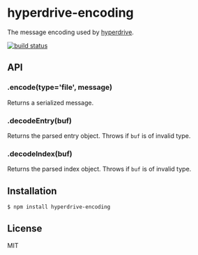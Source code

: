
# hyperdrive-encoding

  The message encoding used by
  [hyperdrive](https://github.com/mafintosh/hyperdrive).

  [![build status](https://travis-ci.org/juliangruber/hyperdrive-encoding.svg?branch=master)](http://travis-ci.org/juliangruber/hyperdrive-encoding)

## API

### .encode(type='file', message)

  Returns a serialized message.

### .decodeEntry(buf)

  Returns the parsed entry object. Throws if `buf` is of invalid type.

### .decodeIndex(buf)

  Returns the parsed index object. Throws if `buf` is of invalid type.

## Installation

```bash
$ npm install hyperdrive-encoding
```

## License

  MIT
